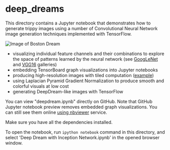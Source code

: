 # deep_dreams

This directory contains a Jupyter notebook that demonstrates how to generate trippy images using a number of Convolutional Neural Network 
image generation techniques implemented with TensorFlow.

![Image of Boston Dream](https://octodex.github.com/images/yaktocat.png)

- visualizing individual feature channels and their combinations to explore the space of patterns learned by the neural network (see [GoogLeNet](http://storage.googleapis.com/deepdream/visualz/tensorflow_inception/index.html) and [VGG16](http://storage.googleapis.com/deepdream/visualz/vgg16/index.html) galleries)
- embedding TensorBoard graph visualizations into Jupyter notebooks
- producing high-resolution images with tiled computation ([example](http://storage.googleapis.com/deepdream/pilatus_flowers.jpg))
- using Laplacian Pyramid Gradient Normalization to produce smooth and colorful visuals at low cost
- generating DeepDream-like images with TensorFlow

You can view "deepdream.ipynb" directly on GitHub. Note that GitHub Jupyter notebook preview removes 
embedded graph visualizations. You can still see them online 
[using nbviewer](http://nbviewer.jupyter.org/github/tensorflow/tensorflow/blob/master/tensorflow/examples/tutorials/deepdream/deepdream.ipynb)
service.

Make sure you have all the dependencies installed.

To open the notebook, run `ipython notebook` command in this directory, and 
select 'Deep Dream with Inception Network.ipynb' in the opened browser window.
